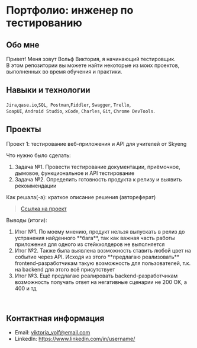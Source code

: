 # Портфолио: инженер по тестированию

## Обо мне 

Привет! Меня зовут Вольф Виктория, я начинающий тестировщик. <br>
В этом репозитории вы можете найти некоторые из моих проектов, выполненных во время обучения и практики.
<br>

## Навыки и технологии
``Jira``,``qase.io``,``SQL``,`` Postman``,``Fiddler``, ``Swagger``, ``Trello``, <br>
``SoapUI``, ``Android Studio``, ``xCode``, ``Charles``, ``Git``, ``Chrome DevTools``.


## Проекты

<p> Проект 1: тестирование веб-приложения и API для учителей от Skyeng</p>
<p>Что нужно было сделать:<p>
<ol>
  <li>Задача №1. Провести тестирование документации, приёмочное, дымовое, функциональное и API тестирование</li>
  <li>Задача №2. Определить готовность продукта к релизу и выявить рекоммендации</li>
</ol>

<p>Как решала(-а): краткое описание решения (автореферат)<p>

> <a href="https://harmless-helenium-63c.notion.site/1-2-29f350853efd44e597d9ae17202506a5?pvs=4">Ссылка на проект</a>

 <p>Выводы (итоги):<p>
<ol>
  <li>Итог №1. По моему мнению, продукт нельзя выпускать в релиз до устранения найденного **бага**, так как важная часть работы приложения для одного из стейкхолдеров не выполняется</li>
  <li>Итог №2. Также была выявлена возможность ставить любой цвет на событие через API. Исходя из этого **предлагаю реализовать** frontend-разработчикам такую возможность для пользователей, т.к. на backend для этого всё присутствует</li>
  <li>Итог №3. Ещё предлагаю реалировать backend-разработчикам возможность получать ответ на негативные сценарии не 200 ОК, а 400 и тд</li>
</ol>


<br> 







## Контактная информация
- Email: viktoria_volf@email.com
- LinkedIn: https://www.linkedin.com/in/username/
